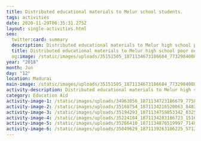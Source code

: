 ```yaml
---
title: Distributed educational materials to Melur school students.
tags: activities
date: 2020-11-29T06:35:31.275Z
layout: single-activities.html
seo:
  twitter:card: summary
  description: Distributed educational materials to Melur high school poor needy students.
  title: Distributed educational materials to Melur high school poor needy students.
  og:image: /static/images/uploads/35151505_1871134673186684_7732984008224538624_n_1871134669853351.jpg
year: "2018"
month: Jun
day: "12"
location: Madurai
main-image: /static/images/uploads/35151505_1871134673186684_7732984008224538624_n_1871134669853351.jpg
activity-description: Distributed educational materials to Melur high school poor needy students.
category: Education Aid
activity-image-1: /static/images/uploads/34963056_1871134723186679_7758140662469361664_n_1871134716520013.jpg
activity-image-2: /static/images/uploads/35168754_1871134216520063_8482565842733629440_n_1871134213186730.jpg
activity-image-3: /static/images/uploads/35194293_1871134759853342_8325139309761921024_n_1871134756520009.jpg
activity-image-4: /static/images/uploads/35224184_1871134283186723_151612040606121984_n_1871134276520057.jpg
activity-image-5: /static/images/uploads/35266410_1871134876519997_7148510388840038400_n_1871134869853331.jpg
activity-image-6: /static/images/uploads/35049629_1871139263186225_5712267312103424000_n_1871139259852892.jpg
---
```


